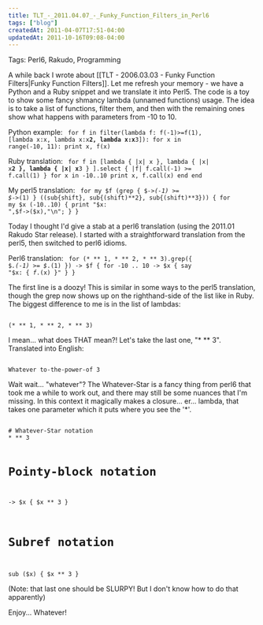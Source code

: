 ```yaml
---
title: TLT_-_2011.04.07_-_Funky_Function_Filters_in_Perl6
tags: ["blog"]
createdAt: 2011-04-07T17:51-04:00
updatedAt: 2011-10-16T09:08-04:00
---
```


Tags: Perl6, Rakudo, Programming

A while back I wrote about [[TLT - 2006.03.03 - Funky Function Filters|Funky Function Filters]]. Let me refresh your memory - we have a Python and a Ruby snippet and we translate it into Perl5. The code is a toy to show some fancy shmancy lambda (unnamed functions) usage. The idea is to take a list of functions, filter them, and then with the remaining ones show what happens with parameters from -10 to 10.

Python example:
<code>
for f in filter(lambda f: f(-1)>=f(1),
                [lambda x:x, lambda x:x**2, lambda x:x**3]):
    for x in range(-10, 11):
        print x, f(x)
</code>

Ruby translation:
<code>
for f in [lambda { |x| x }, lambda { |x| x**2 }, lambda { |x| x**3 }
         ].select { |f| f.call(-1) >= f.call(1) }
    for x in -10..10
        print x, f.call(x)
    end
end
</code>

My perl5 translation:
<code>
for my $f (grep { $_->(-1) >= $_->(1) }
        ((sub{shift}, sub{(shift)**2}, sub{(shift)**3})) {
  for my $x (-10..10) {
    print "$x: ",$f->($x),"\n";
  }
}
</code>

Today I thought I'd give a stab at a perl6 translation (using the 2011.01 Rakudo Star release). I started with a straightforward translation from the perl5, then switched to perl6 idioms.

Perl6 translation:
<code>
for (* ** 1, * ** 2, * ** 3).grep({ $_.(-1) >= $_.(1) }) -> $f {
  for -10 .. 10 -> $x {
    say "$x: { $f.($x) }"
  }
}
</code>

The first line is a doozy! This is similar in some ways to the perl5 translation, though the grep now shows up on the righthand-side of the list like in Ruby. The biggest difference to me is in the list of lambdas:

<code>
(* ** 1, * ** 2, * ** 3)
</code>

I mean... what does THAT mean?! Let's take the last one, "* ** 3". Translated into English:

<code>
Whatever to-the-power-of 3
</code>

Wait wait... "whatever"? The Whatever-Star is a fancy thing from perl6 that took me a while to work out, and there may still be some nuances that I'm missing. In this context it magically makes a closure... er... lambda, that takes one parameter which it puts where you see the '*'.

<code>
# Whatever-Star notation
* ** 3

# Pointy-block notation
-> $x { $x ** 3 }

# Subref notation
sub ($x) { $x ** 3 }
</code>

(Note: that last one should be SLURPY! But I don't know how to do that apparently)

Enjoy... Whatever!

